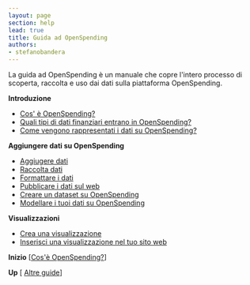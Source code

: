```yaml
---
layout: page
section: help
lead: true
title: Guida ad OpenSpending
authors:
- stefanobandera
---
```

La guida ad OpenSpending è un manuale che copre l'intero processo di scoperta, raccolta e uso dai dati sulla piattaforma OpenSpending.

<strong>Introduzione</strong>

<ul>
<li><a href="./cose-openspending/">Cos' è OpenSpending?</a></li>
<li><a href="./quali-tipi-di-dati-finanziari-entrano-in-openspending/">Quali tipi di dati finanziari entrano in OpenSpending?</a></li>
<li><a href="./come-vengono-rappresentati-i-dati-su-openspending/">Come vengono rappresentati i dati su OpenSpending?</a></li>
</ul>
<strong>Aggiungere dati su OpenSpending</strong>

<ul>
<li><a href="./aggiungere-dati-ad-openspending/">Aggiugere dati</a></li>
<li><a href="./raccolta-dati/">Raccolta dati</a></li>
<li><a href="./formattare-i-dati/">Formattare i dati</a></li>
<li><a href="./pubblicare-i-dati-sul-web/">Pubblicare i dati sul web</a></li>
<li><a href="./creare-un-dataset-su-openspending/">Creare un dataset su OpenSpending</a></li>
<li><a href="./modellare-i-tuoi-dati-su-openspending/">Modellare i tuoi dati su OpenSpending</a></li>
</ul>
<strong>Visualizzazioni</strong>

<ul>
<li><a href="./crea-una-visualizzazione/">Crea una visualizzazione</a></li>
<li><a href="./inserisci-una-visualizzazione-nel-tuo-sito-web/">Inserisci una visualizzazione nel tuo sito web</a></li>
</ul>

**Inizio** [<a href="./cose-openspending/">Cos'è OpenSpending?</a>]

**Up** [ <a href="{{site.baseurl}}/help/guide/">Altre guide</a>]
